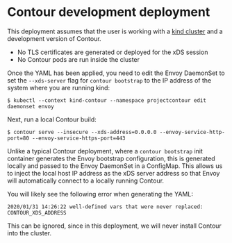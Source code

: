 # Contour development deployment

This deployment assumes that the user is working with a [kind
cluster](https://kind.sigs.k8s.io/docs/user/ingress) and a development
version of Contour.

- No TLS certificates are generated or deployed for the xDS session
- No Contour pods are run inside the cluster

Once the YAML has been applied, you need to edit the Envoy DaemonSet to
set the `--xds-server` flag for `contour bootstrap` to the IP address of
the system where you are running kind:

```
$ kubectl --context kind-contour --namespace projectcontour edit daemonset envoy
```

Next, run a local Contour build:

```
$ contour serve --insecure --xds-address=0.0.0.0 --envoy-service-http-port=80 --envoy-service-https-port=443
```

Unlike a typical Contour deployment, where a `contour bootstrap` init
container generates the Envoy bootstrap configuration, this is generated
locally and passed to the Envoy DaemonSet in a ConfigMap. This allows
us to inject the local host IP address as the xDS server address so that
Envoy will automatically connect to a locally running Contour.

You will likely see the following error when generating the YAML:
```
2020/01/31 14:26:22 well-defined vars that were never replaced: CONTOUR_XDS_ADDRESS
```

This can be ignored, since in this deployment, we will never install
Contour into the cluster.
